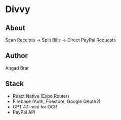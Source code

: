 # Divvy

## About
Scan Receipts -> Split Bills -> Direct PayPal Requests

## Author
Angad Brar

## Stack
* React Native (Expo Router)
* Firebase (Auth, Firestore, Google OAuth2)
* GPT 4.1-mini for OCR
* PayPal API
